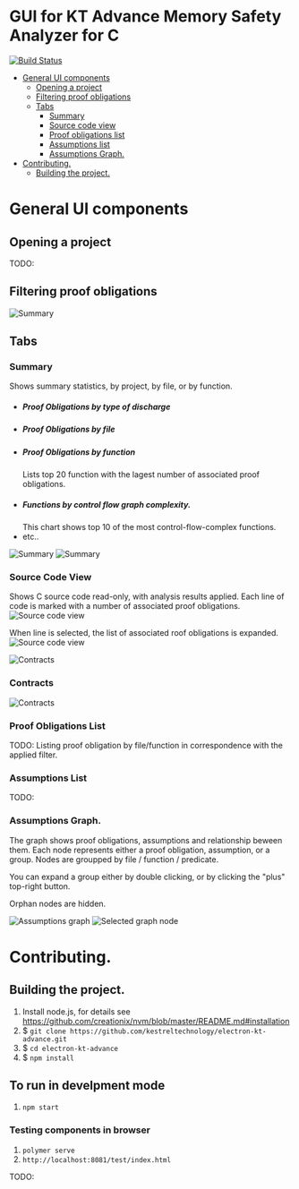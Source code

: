 # GUI for KT Advance  Memory Safety Analyzer for C

[![Build Status](https://travis-ci.org/kestreltechnology/electron-kt-advance.svg?branch=master)](https://travis-ci.org/kestreltechnology/electron-kt-advance)


- [General UI components](#general-ui-components)
  - [Opening a project](#opening-a-project)
  - [Filtering proof obligations](#filtering-proof-obligations)
  - [Tabs](#tabs)
    - [Summary](#summary)
    - [Source code view](#source-code-view)
    - [Proof obligations list](#proof-obligations-list)
    - [Assumptions list](#assumptions-list)
    - [Assumptions Graph.](#assumptions-graph)
- [Contributing.](#contributing)
  - [Building the project.](#building-the-project)

# General UI components
## Opening a project
TODO:

## Filtering proof obligations
![Summary](/docs/filter.png)


## Tabs
### Summary
Shows summary statistics, by project, by file, or by function.
- ##### Proof Obligations by type of discharge
- ##### Proof Obligations by file
- ##### Proof Obligations by function
    Lists top 20 function with the lagest number of associated proof obligations.
- ##### Functions by control flow graph complexity. 
    This chart shows top 10 of the most control-flow-complex functions.
- etc..

![Summary](/docs/summary.png)
![Summary](/docs/summary%20by%20function.png)



### Source Code View
Shows C source code read-only, with analysis results applied. 
Each line of code is marked with a number of associated proof obligations. 
![Source code view](/docs/source.png)

When line is selected, the list of associated roof obligations is expanded.
![Source code view](/docs/source%20line%20selected.png)


![Contracts](/docs/source-contracts.png)


### Contracts

![Contracts](/docs/contracts.png)


### Proof Obligations List


TODO:
Listing proof obligation by file/function in correspondence with the applied filter.
### Assumptions List
TODO:
### Assumptions Graph.
The graph shows proof obligations, assumptions and relationship beween them. 
Each node represents either a proof obligation, assumption, or a group. Nodes are groupped by file / function / predicate. 

You can expand a group either by double clicking, or by clicking the "plus" top-right button.

Orphan nodes are hidden. 


![Assumptions graph](/docs/graph.png)
![Selected graph node](/docs/graph%20selection.png)




# Contributing.
## Building the project.
1. Install node.js, for details see https://github.com/creationix/nvm/blob/master/README.md#installation 
2. $ `git clone https://github.com/kestreltechnology/electron-kt-advance.git`
3. $ `cd electron-kt-advance`
4. $ `npm install`

## To run in develpment mode
1. `npm start`

### Testing components in browser
1. `polymer serve`
2. `http://localhost:8081/test/index.html`

TODO:
